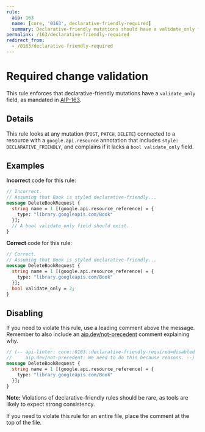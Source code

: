 ```yaml
---
rule:
  aip: 163
  name: [core, '0163', declarative-friendly-required]
  summary: Declarative-friendly mutations should have a validate_only field.
permalink: /163/declarative-friendly-required
redirect_from:
  - /0163/declarative-friendly-required
---
```


# Required change validation

This rule enforces that declarative-friendly mutations have a `validate_only`
field, as mandated in [AIP-163][].

## Details

This rule looks at any mutation (`POST`, `PATCH`, `DELETE`) connected to a
resource with a `google.api.resource` annotation that includes
`style: DECLARATIVE_FRIENDLY`, and complains if it lacks a `bool validate_only`
field.

## Examples

**Incorrect** code for this rule:

```proto
// Incorrect.
// Assuming that Book is styled declarative-friendly...
message DeleteBookRequest {
  string name = 1 [(google.api.resource_reference) = {
    type: "library.googleapis.com/Book"
  }];
  // A bool validate_only field should exist.
}
```

**Correct** code for this rule:

```proto
// Correct.
// Assuming that Book is styled declarative-friendly...
message DeleteBookRequest {
  string name = 1 [(google.api.resource_reference) = {
    type: "library.googleapis.com/Book"
  }];
  bool validate_only = 2;
}
```

## Disabling

If you need to violate this rule, use a leading comment above the message.
Remember to also include an [aip.dev/not-precedent][] comment explaining why.

```proto
// (-- api-linter: core::0163::declarative-friendly-required=disabled
//     aip.dev/not-precedent: We need to do this because reasons. --)
message DeleteBookRequest {
  string name = 1 [(google.api.resource_reference) = {
    type: "library.googleapis.com/Book"
  }];
}
```

**Note:** Violations of declarative-friendly rules should be rare, as tools are
likely to expect strong consistency.

If you need to violate this rule for an entire file, place the comment at the
top of the file.

[aip-163]: https://aip.dev/163
[aip.dev/not-precedent]: https://aip.dev/not-precedent
